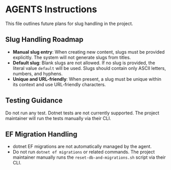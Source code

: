 # AGENTS Instructions

This file outlines future plans for slug handling in the project.

## Slug Handling Roadmap

- **Manual slug entry**: When creating new content, slugs must be provided explicitly. The system will not generate slugs from titles.
- **Default slug**: Blank slugs are not allowed. If no slug is provided, the literal value `default` will be used. Slugs should contain only ASCII letters, numbers, and hyphens.
- **Unique and URL-friendly**: When present, a slug must be unique within its context and use URL-friendly characters.

## Testing Guidance

Do not run any test.   Dotnet tests are not currently supported. The project maintainer will run the tests manually via their CLI.


## EF Migration Handling

- dotnet EF migrations are not automatically managed by the agent.
- Do not run `dotnet ef migrations` or related commands. The project maintainer manually runs the `reset-db-and-migrations.sh` script via their CLI.

